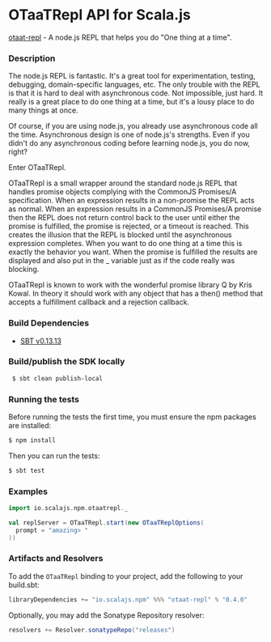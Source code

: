 OTaaTRepl API for Scala.js
================================
[otaat-repl](https://www.npmjs.com/package/otaat-repl) - A node.js REPL that helps you do "One thing at a time".

### Description

The node.js REPL is fantastic. It's a great tool for experimentation, testing, debugging, domain-specific languages, 
etc. The only trouble with the REPL is that it is hard to deal with asynchronous code. Not impossible, just hard. 
It really is a great place to do one thing at a time, but it's a lousy place to do many things at once.

Of course, if you are using node.js, you already use asynchronous code all the time. Asynchronous design is one 
of node.js's strengths. Even if you didn't do any asynchronous coding before learning node.js, you do now, right?

Enter OTaaTRepl.

OTaaTRepl is a small wrapper around the standard node.js REPL that handles promise objects complying with the 
CommonJS Promises/A specification. When an expression results in a non-promise the REPL acts as normal. When an 
expression results in a CommonJS Promises/A promise then the REPL does not return control back to the user until 
either the promise is fulfilled, the promise is rejected, or a timeout is reached. This creates the illusion that 
the REPL is blocked until the asynchronous expression completes. When you want to do one thing at a time this is 
exactly the behavior you want. When the promise is fulfilled the results are displayed and also put in the _ variable 
just as if the code really was blocking.

OTaaTRepl is known to work with the wonderful promise library Q by Kris Kowal. In theory it should work with any 
object that has a then() method that accepts a fulfillment callback and a rejection callback.

### Build Dependencies

* [SBT v0.13.13](http://www.scala-sbt.org/download.html)

### Build/publish the SDK locally

```bash
 $ sbt clean publish-local
```

### Running the tests

Before running the tests the first time, you must ensure the npm packages are installed:

```bash
$ npm install
```

Then you can run the tests:

```bash
$ sbt test
```

### Examples

```scala
import io.scalajs.npm.otaatrepl._

val replServer = OTaaTRepl.start(new OTaaTReplOptions(
  prompt = "amazing> "
))
```

### Artifacts and Resolvers

To add the `OTaaTRepl` binding to your project, add the following to your build.sbt:  

```sbt
libraryDependencies += "io.scalajs.npm" %%% "otaat-repl" % "0.4.0"
```

Optionally, you may add the Sonatype Repository resolver:

```sbt   
resolvers += Resolver.sonatypeRepo("releases") 
```